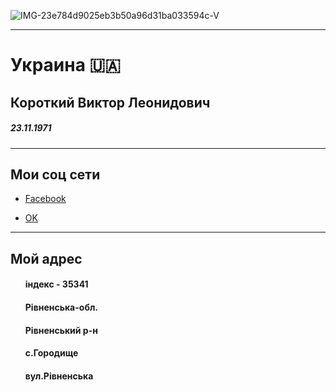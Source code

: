 ![IMG-23e784d9025eb3b50a96d31ba033594c-V](https://user-images.githubusercontent.com/108808767/177822766-c390a5dd-963d-47b2-8306-151ffa4bbe6d.jpg)
<hr />
<html>
 <body>
 <meta charset="UTF-8">
 <h1>Украина 🇺🇦</h1>
 <h2>Короткий Виктор Леонидович</h2>
 <h5>23.11.1971</h5>
<hr />
 <h2>Мои соц сети</h2>
 <ul>
  <li><a href="https://m.facebook.com/profile.php?=bookmarks"target="_blank">Facebook</a></li>
 </ul>
 <ul>
  <li><a href="http://m.ok.ru/dk?st.cmd=userMain&tkn=838&_prevCmd=main"target="_blank">OK</a></li>
</ul>
  <hr />
 <h2>Мой адрес</h2>
 <ul>
  <h4>iндекс - 35341</hr>
  <h4>Рiвненська-обл.</h4>
  <h4>Рiвненський р-н</hr>
  <h4>с.Городище</hr>
  <h4>вул.Рiвненська</hr>
 <ul/>




 








  


 
 
 
 

 




 





 
  
